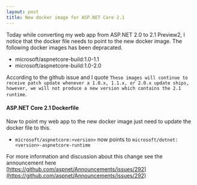 ```yaml
---
layout: post
title: New docker image for ASP.NET Core 2.1 
---
```


Today while converting my web app from ASP.NET 2.0 to 2.1 Preview2, I notice that the docker file needs to point to the new docker image.
The following docker images has been depracated.

- microsoft/aspnetcore-build:1.0-1.1
- microsoft/aspnetcore-build:1.0-2.0

According to the github issue and I quote `These images will continue to receive patch update whenever a 1.0.x, 1.1.x, or 2.0.x update ships, however, we will not produce a new version which contains the 2.1 runtime`.

#### ASP.NET Core 2.1 Dockerfile
Now to point my web app to the new docker image just need to update the docker file to this.

- `microsoft/aspnetcore:<version>` now points to `microsoft/dotnet:<version>-aspnetcore-runtime`

For more information and discussion about this change see the announcement here [https://github.com/aspnet/Announcements/issues/292](https://github.com/aspnet/Announcements/issues/292)
